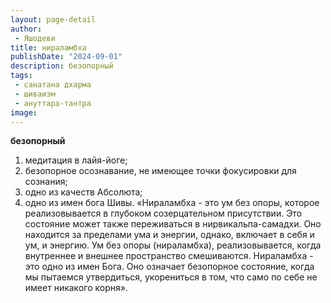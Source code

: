 ```yaml
---
layout: page-detail
author:
 - Яшодеви
title: нираламбха
publishDate: "2024-09-01"
description: безопорный
tags:
 - санатана дхарма
 - шиваизм
 - ануттара-тантра
image: 
---
```


__безопорный__
1) медитация в лайя-йоге;
2) безопорное осознавание, не имеющее точки фокусировки для сознания;
3) одно из качеств Абсолюта;
4) одно из имен бога Шивы.
 «Нираламбха - это ум без опоры, которое реализовывается в глубоком созерцательном присутствии. Это состояние может также переживаться в нирвикальпа-самадхи. Оно находится за пределами ума и энергии, однако, включает в себя и ум, и энергию. Ум без опоры (нираламбха), реализовывается, когда внутреннее и внешнее пространство смешиваются. Нираламбха - это одно из имен Бога. Оно означает безопорное состояние, когда мы пытаемся утвердиться, укорениться в том, что само по себе не имеет никакого корня».

